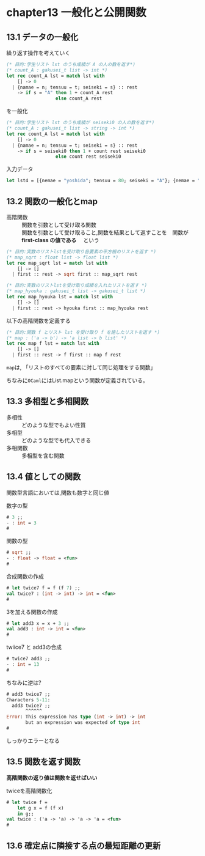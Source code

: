 chapter13 一般化と公開関数
==================================

## 13.1 データの一般化

繰り返す操作を考えていく

```ml
(* 目的:学生リスト lst のうち成績が A の人の数を返す*)
(* count_A : gakusei_t list -> int *)
let rec count_A lst = match lst with
    [] -> 0
  | {namae = n; tensuu = t; seiseki = s} :: rest
    -> if s = "A" then 1 + count_A rest
                  else count_A rest
```

を一般化

```ml
(* 目的:学生リスト lst のうち成績が seiseki0 の人の数を返す*)
(* count_A : gakusei_t list -> string -> int *)
let rec count_A lst = match lst with
    [] -> 0
  | {namae = n; tensuu = t; seiseki = s} :: rest
    -> if s = seiseki0 then 1 + count rest seiseki0
                  else count rest seiseki0
```

入力データ

```ml
let lst4 = [{nemae = "yoshida"; tensuu = 80; seiseki = "A"}; {nemae = "asai"; tensuu = 70; seiseki = "B"}; {nemae = "kaneko"; tensuu = 85; seiseki = "A"}]
```

## 13.2 関数の一般化とmap

<dl>
<dt>高階関数</dt>
<dd>関数を引数として受け取る関数</dd>
<dd>関数を引数として受け取ること,関数を結果として返すことを　関数が <strong>　first-class の値である　</strong> という</dd>
</dl>

```ml
(* 目的:実数のリストlstを受け取り各要素の平方根のリストを返す *)
(* map_sqrt : float list -> float list *)
let rec map_sqrt lst = match lst with
    [] -> []
  | first :: rest -> sqrt first :: map_sqrt rest
```

```ml
(* 目的:実数のリストlstを受け取り成績を入れたリストを返す *)
(* map_hyouka : gakusei_t list -> gakusei_t list *)
let rec map_hyouka lst = match lst with
    [] -> []
  | first :: rest -> hyouka first :: map_hyouka rest
```

以下の高階関数を定義する

```ml
(* 目的:関数 f とリスト lst を受け取り f を施したリストを返す *)
(* map : ('a -> b') -> 'a list -> b list' *)
let rec map f lst = match lst with
    [] -> []
  | first :: rest -> f first :: map f rest
```

`map`は, 「リストのすべての要素に対して同じ処理をする関数」

ちなみに`OCaml`にはList.mapという関数が定義されている。

## 13.3 多相型と多相関数

<dl>
<dt> 多相性 </dt>
<dd> どのような型でもよい性質 </dd>
<dt> 多相型 </dt>
<dd> どのような型でも代入できる </dd>
<dt> 多相関数 </dt>
<dd> 多相型を含む関数 </dd>
</dl>

## 13.4 値としての関数
関数型言語においては,関数も数字と同じ値

数字の型

```ml
# 3 ;;
- : int = 3
#
```

関数の型

```ml
# sqrt ;;
- : float -> float = <fun>
#
```

合成関数の作成

```ml
# let twice7 f = f (f 7) ;;
val twice7 : (int -> int) -> int = <fun>
#
```

3を加える関数の作成

```ml
# let add3 x = x + 3 ;;
val add3 : int -> int = <fun>
#
```

twiice7 と add3の合成

```ml
# twice7 add3 ;;
- : int = 13
#
```

ちなみに逆は?

```ml
# add3 twice7 ;;
Characters 5-11:
  add3 twice7 ;;
       ^^^^^^
Error: This expression has type (int -> int) -> int
       but an expression was expected of type int
#
```

しっかりエラーとなる

## 13.5 関数を返す関数

<b>高階関数の返り値は関数を返せばいい</b>

twiceを高階関数化

```ml
# let twice f =
    let g x = f (f x)
    in g;;
val twice : ('a -> 'a) -> 'a -> 'a = <fun>
#
```

## 13.6 確定点に隣接する点の最短距離の更新

